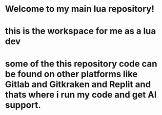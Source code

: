 # Welcome to my main lua repository!
# this is the workspace for me as a lua dev
# some of the this repository code can be found on other platforms like Gitlab and Gitkraken and Replit and thats where i run my code and get AI support.

